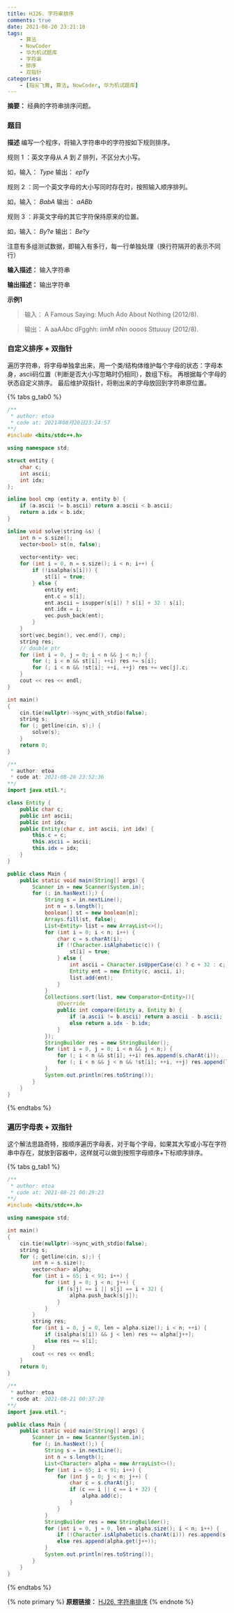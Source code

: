 ```yaml
---
title: HJ26. 字符串排序
comments: true
date: 2021-08-20 23:21:18
tags:
    - 算法
    - NowCoder
    - 华为机试题库
    - 字符串
    - 排序
    - 双指针
categories:
    - [指尖飞舞, 算法, NowCoder, 华为机试题库]
---
```

__摘要：__
经典的字符串排序问题。
<!-- more -->

### 题目

__描述__
编写一个程序，将输入字符串中的字符按如下规则排序。

规则 1 ：英文字母从 $A$ 到 $Z$ 排列，不区分大小写。

如，输入： $Type$ 输出： $epTy$

规则 2 ：同一个英文字母的大小写同时存在时，按照输入顺序排列。

如，输入： $BabA$ 输出： $aABb$

规则 3 ：非英文字母的其它字符保持原来的位置。


如，输入： $By?e$ 输出： $Be?y$

注意有多组测试数据，即输入有多行，每一行单独处理（换行符隔开的表示不同行）

__输入描述：__
输入字符串

__输出描述：__
输出字符串

__示例1__
> 输入：
A Famous Saying: Much Ado About Nothing (2012/8).

> 输出：
A aaAAbc dFgghh: iimM nNn oooos Sttuuuy (2012/8).

### 自定义排序 + 双指针
遍历字符串，将字母单独拿出来，用一个类/结构体维护每个字母的状态：字母本身，ascii码位置（判断是否大小写忽略时仍相同），数组下标。
再根据每个字母的状态自定义排序。
最后维护双指针，将剔出来的字母放回到字符串原位置。

{% tabs g_tab0 %}
<!-- tab C++ -->
```c++
/**
 * author: etoa
 * code at: 2021年08月20日23:24:57
**/
#include <bits/stdc++.h>

using namespace std;

struct entity {
    char c;
    int ascii;
    int idx;
};

inline bool cmp (entity a, entity b) {
    if (a.ascii != b.ascii) return a.ascii < b.ascii;
    return a.idx < b.idx;
}

inline void solve(string &s) {
    int n = s.size();
    vector<bool> st(n, false);
    
    vector<entity> vec;
    for (int i = 0, n = s.size(); i < n; i++) {
        if (!isalpha(s[i])) {
            st[i] = true;
        } else {
            entity ent;
            ent.c = s[i];
            ent.ascii = isupper(s[i]) ? s[i] + 32 : s[i];
            ent.idx = i;
            vec.push_back(ent);
        }
    }
    sort(vec.begin(), vec.end(), cmp);
    string res;
    // double ptr
    for (int i = 0, j = 0; i < n && j < n;) {
        for (; i < n && st[i]; ++i) res += s[i];
        for (; i < n && !st[i]; ++i, ++j) res += vec[j].c;
    }
    cout << res << endl;
}

int main() 
{
    cin.tie(nullptr)->sync_with_stdio(false);
    string s;
    for (; getline(cin, s);) {
        solve(s);
    }
    return 0;
}
```
<!-- endtab -->

<!-- tab Java -->
```java
/**
 * author: etoa
 * code at: 2021-08-20 23:52:36
**/
import java.util.*;

class Entity {
    public char c;
    public int ascii;
    public int idx;
    public Entity(char c, int ascii, int idx) {
        this.c = c;
        this.ascii = ascii;
        this.idx = idx;
    }
}

public class Main {
    public static void main(String[] args) {
        Scanner in = new Scanner(System.in);
        for (; in.hasNext();) {
            String s = in.nextLine();
            int n = s.length();
            boolean[] st = new boolean[n];
            Arrays.fill(st, false);
            List<Entity> list = new ArrayList<>();
            for (int i = 0; i < n; i++) {
                char c = s.charAt(i);
                if (!Character.isAlphabetic(c)) {
                    st[i] = true;
                } else {
                    int ascii = Character.isUpperCase(c) ? c + 32 : c;
                    Entity ent = new Entity(c, ascii, i);
                    list.add(ent);
                }
            }
            Collections.sort(list, new Comparator<Entity>(){
                @Override
                public int compare(Entity a, Entity b) {
                    if (a.ascii != b.ascii) return a.ascii - b.ascii;
                    else return a.idx - b.idx;
                }
            });
            StringBuilder res = new StringBuilder();
            for (int i = 0, j = 0; i < n && j < n;) {
                for (; i < n && st[i]; ++i) res.append(s.charAt(i));
                for (; i < n && j < n && !st[i]; ++i, ++j) res.append(list.get(j).c);
            }
            System.out.println(res.toString());
        }
    }
}
```
<!-- endtab -->
{% endtabs %}

### 遍历字母表 + 双指针
这个解法思路奇特，按顺序遍历字母表，对于每个字母，如果其大写或小写在字符串中存在，就放到容器中，这样就可以做到按照字母顺序+下标顺序排序。

{% tabs g_tab1 %}
<!-- tab C++ -->
```c++
/**
 * author: etoa
 * code at: 2021-08-21 00:29:23
**/
#include <bits/stdc++.h>

using namespace std;

int main() 
{
    cin.tie(nullptr)->sync_with_stdio(false);
    string s;
    for (; getline(cin, s);) {
        int n = s.size();
        vector<char> alpha;
        for (int i = 65; i < 91; i++) {
            for (int j = 0; j < n; j++) {
                if (s[j] == i || s[j] == i + 32) {
                    alpha.push_back(s[j]);
                }
            }
        }
        string res;
        for (int i = 0, j = 0, len = alpha.size(); i < n; ++i) {
            if (isalpha(s[i]) && j < len) res += alpha[j++];
            else res += s[i];
        }
        cout << res << endl;
    }
    return 0;
}
```
<!-- endtab -->

<!-- tab Java -->
```java
/**
 * author: etoa
 * code at: 2021-08-21 00:37:28
**/
import java.util.*;

public class Main {
    public static void main(String[] args) {
        Scanner in = new Scanner(System.in);
        for (; in.hasNext();) {
            String s = in.nextLine();
            int n = s.length();
            List<Character> alpha = new ArrayList<>();
            for (int i = 65; i < 91; i++) {
                for (int j = 0; j < n; j++) {
                    char c = s.charAt(j);
                    if (c == i || c == i + 32) {
                        alpha.add(c);
                    }
                }
            }
            StringBuilder res = new StringBuilder();
            for (int i = 0, j = 0, len = alpha.size(); i < n; i++) {
                if (!Character.isAlphabetic(s.charAt(i))) res.append(s.charAt(i));
                else res.append(alpha.get(j++));
            }
            System.out.println(res.toString());
        }
    }
}
```
<!-- endtab -->
{% endtabs %}


{% note primary %}
__原题链接：__ [HJ26. 字符串排序](nowcoder.com/practice/5190a1db6f4f4ddb92fd9c365c944584?tpId=37&&tqId=21249&rp=1&ru=/ta/huawei&qru=/ta/huawei/question-ranking)
{% endnote %}